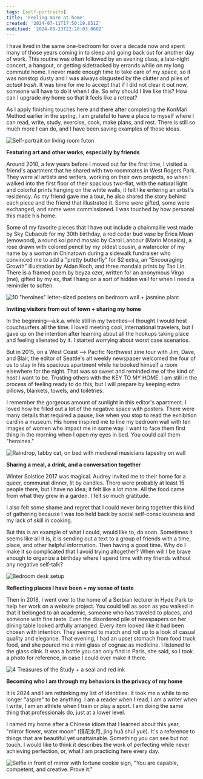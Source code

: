 ```yaml
---
tags: [self-portraits]
title: 'Feeling more at home'
created: '2024-07-11T17:50:19.051Z'
modified: '2024-08-23T22:28:03.060Z'
---
```


I have lived in the same one-bedroom for over a decade now and spent many of those years coming in to sleep and going back out for another day of work. This routine was often followed by an evening class, a late-night concert, a hangout, or getting sidetracked by errands while on my long commute home. I never made enough time to take care of my space, so it was nonstop dusty and I was always disgusted by the clutter and piles of _actual trash_. It was time for me to accept that if I did not clear it out now, someone will have to do it when I die. So why should I live like this? How can I upgrade my home so that it feels like a retreat? 

As I apply finishing touches here and there after completing the KonMari Method earlier in the spring, I am grateful to have a place to myself where I can read, write, study, exercise, cook, make plans, and rest. There is still so much more I can do, and I have been saving examples of those ideas.

![Self-portrait on living room futon](https://d2w9rnfcy7mm78.cloudfront.net/29620613/original_242a0812fa99b05cd2a5ef9d5ea2039a.jpg?1721938585?bc=0)

**Featuring art and other works, especially by friends**

Around 2010, a few years before I moved out for the first time, I visited a friend's apartment that he shared with two roommates in West Rogers Park. They were all artists and writers, working on their own projects, so when I walked into the first floor of their spacious two-flat, with the natural light and colorful prints hanging on the white walls, it felt like entering an artist's residency. As my friend gave me a tour, he also shared the story behind each piece and the friend that illustrated it. Some were gifted, some were exchanged, and some were commissioned. I was touched by how personal this made his home.

Some of my favorite pieces that I have out include a chainmaille vest made by Sky Cubacub for my 30th birthday, a red cedar bud vase by Erica Moan (emowood), a round koi pond mosaic by Carol Lancour (Marin Mosaics), a rose drawn with colored pencil by my oldest cousin, a watercolor of my name by a woman in Chinatown during a sidewalk fundraiser who convinced me to add a "pretty butterfly" for $2 extra, an "Encouraging Growth" illustration by Aidan Koch, and three mandala prints by Tao Lin. There is a framed poem by beyza ozer, written for an anonymous Virgo (me), gifted by my ex, that I hang on a sort of hidden wall for when I need a reminder to soften.

![10 "heroines" letter-sized posters on bedroom wall + jasmine plant](https://d2w9rnfcy7mm78.cloudfront.net/29620611/original_b730be35e18004e1716673bff4747400.jpg?1721938585?bc=0)

**Inviting visitors from out of town + sharing my home**

In the beginning—a.k.a. while still in my twenties—I thought I would host couchsurfers all the time. I loved meeting cool, international travelers, but I gave up on the intention after learning about all the hookups taking place and feeling alienated by it. I started worrying about worst case scenarios. 

But in 2015, on a West Coast --> Pacific Northwest zine tour with Jim, Dave, and Blair, the editor of Seattle's alt weekly newspaper welcomed the four of us to stay in his spacious apartment while he booked himself a room elsewhere for the night. That was so sweet and reminded me of the kind of host I want to be. Trusting others with the KEY TO MY HOME. I am still in the process of feeling ready to do this, but I will prepare by keeping extra pillows, blankets, towels, and toiletries. 

I remember the gorgeous amount of sunlight in this editor's apartment. I loved how he filled out a lot of the negative space with posters. There were many details that required a pause, like when you stop to read the exhibition card in a museum. His home inspired me to line my bedroom wall with ten images of women who impact me in some way. I want to face them first thing in the morning when I open my eyes in bed. You could call them "heroines." 

![Raindrop, tabby cat, on bed with medieval musicians tapestry on wall](https://d2w9rnfcy7mm78.cloudfront.net/29620614/original_82c75482232886ed46c118ef193ec683.jpg?1721938585?bc=0)

**Sharing a meal, a drink, and a conversation together**

Winter Solstice 2017 was magical. Audrey invited me to their home for a queer, communal dinner, lit by candles. There were probably at least 15 people there, but I have no idea; it felt like a lot more. All the food came from what they grew in a garden. I felt so much gratitude.

I also felt some shame and regret that I could never bring together this kind of gathering because I was too held back by social self-consciousness and my lack of skill in cooking. 

But this is an example of what I could, would like to, do soon. Sometimes it seems like all it is, it is sending out a text to a group of friends with a time, place, and other helpful information. Then having a good time. Why do I make it so complicated that I avoid trying altogether? When will I be brave enough to organize a birthday where I spend time with my friends without any negative self-talk?

 ![Bedroom desk setup](https://d2w9rnfcy7mm78.cloudfront.net/29620615/original_4ea2f1deaa2bd0a5daf3fcc5eba95544.jpg?1721938585?bc=0)

**Reflecting places I have been + my sense of taste**

Then in 2018, I went over to the home of a Serbian lecturer in Hyde Park to help her work on a website project. You could tell as soon as you walked in that it belonged to an academic, someone who has traveled to places, and someone with fine taste. Even the disordered pile of newspapers on her dining table looked artfully arranged. Every item looked like it had been chosen with intention. They seemed to match and roll up to a look of casual quality and elegance. That evening, I had an upset stomach from food truck food, and she poured me a mini glass of cognac as medicine. I listened to the glass clink. It was a bottle you can only find in Paris, she said, so I took a photo for reference, in case I could ever make it there.

![4 Treasures of the Study + a seal and red ink](https://d2w9rnfcy7mm78.cloudfront.net/29620612/original_030db7655a84b3f118851089ef72532a.jpg?1721938585?bc=0)

**Becoming who I am through my behaviors in the privacy of my home**

It is 2024 and I am rethinking my list of identities. It took me a while to no longer "aspire" to be anything. I am a reader when I read, I am a writer when I write, I am an athlete when I train or play a sport. I am doing the same thing that professionals do, just at a lower level.

I named my home after a Chinese idiom that I learned about this year, "mirror flower, water moon" (镜花水月, jìng huā shuǐ yuè). It's a reference to things that are beautiful yet unattainable. Something you can see but not touch. I would like to think it describes the work of perfecting while never achieving perfection, or, what I am practicing here every day.

![Selfie in front of mirror with fortune cookie sign, "You are capable, competent, and creative. Prove it."](https://d2w9rnfcy7mm78.cloudfront.net/29635257/original_0879ed2c5b24a1de1d9f55bd25832dcc.jpg?1722009568?bc=0)